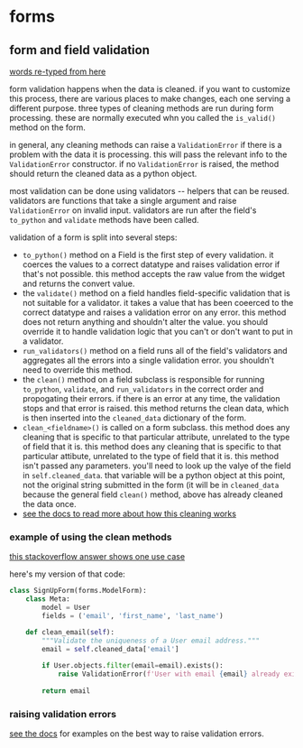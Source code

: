 # forms

## form and field validation
[words re-typed from here](https://docs.djangoproject.com/en/3.2/ref/forms/validation/)

form validation happens when the data is cleaned. if you want to customize this process, there are various places to make changes, each one serving a different purpose. three types of cleaning methods are run during form processing. these are normally executed whn you called the `is_valid()` method on the form. 

in general, any cleaning methods can raise a `ValidationError` if there is a problem with the data it is processing. this will pass the relevant info to the `ValidationError` constructor. if no `ValidationError` is raised, the method should return the cleaned data as a python object.

most validation can be done using validators -- helpers that can be reused. validators are functions that take a single argument and raise `ValidationError` on invalid input. validators are run after the field's `to_python` and `validate` methods have been called.

validation of a form is split into several steps:
- `to_python()` method on a Field is the first step of every validation. it coerces the values to a correct datatype and raises validation error if that's not possible. this method accepts the raw value from the widget and returns the convert value.
- the `validate()` method on a field handles field-specific validation that is not suitable for a validator. it takes a value that has been coeerced to the correct datatype and raises a validation error on any error. this method does not return anything and shouldn't alter the value. you should override it to handle validation logic that you can't or don't want to put in a validator.
- `run_validators()` method on a field runs all of the field's validators and aggregates all the errors into a single validation error. you shouldn't need to override this method.
- the `clean()` method on a field subclass is responsible for running `to_python`, `validate`, and `run_validators` in the correct order and propogating their errors. if there is an error at any time, the validation stops and that error is raised. this method returns the clean data, which is then inserted into the `cleaned_data` dictionary of the form.
- `clean_<fieldname>()` is called on a form subclass. this method does any cleaning that is specific to that particular attribute, unrelated to the type of field that it is. this method does any cleaning that is specific to that particular attibute, unrelated to the type of field that it is. this method isn't passed any parameters. you'll need to look up the valye of the field in `self.cleaned_data`. that variable will be a python object at this point, not the original string submitted in the form (it will be in `cleaned_data` because the general field `clean()` method, above has already cleaned the data once.
- [see the docs to read more about how this cleaning works](https://docs.djangoproject.com/en/3.2/ref/forms/validation/)

### example of using the clean methods
[this stackoverflow answer shows one use case](https://stackoverflow.com/questions/7948750/custom-form-validation#answer-7948998)

here's my version of that code:
```python
class SignUpForm(forms.ModelForm):
    class Meta:
        model = User
        fields = ('email', 'first_name', 'last_name')

    def clean_email(self):
        """Validate the uniqueness of a User email address."""
        email = self.cleaned_data['email']
        
        if User.objects.filter(email=email).exists():
            raise ValidationError(f'User with email {email} already exists.')
        
        return email
```

### raising validation errors
[see the docs](https://docs.djangoproject.com/en/3.2/ref/forms/validation/#raising-validationerror) for examples on the best way to raise validation errors.

